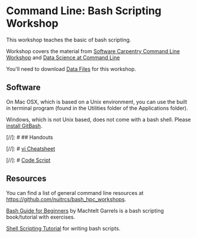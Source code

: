# Command Line: Bash Scripting Workshop

This workshop teaches the basic of bash scripting. 

Workshop covers the material from
[Software Carpentry Command Line Workshop](http://swcarpentry.github.io/shell-novice/)
and 
[Data Science at Command Line](https://www.datascienceatthecommandline.com)

You'll need to download [Data Files](https://github.com/nuitrcs/bash_hpc_workshops/blob/master/shell-novice-data.zip) for this workshop.

## Software

On Mac OSX, which is based on a Unix environment, you can use the built in terminal program (found in the Utilities folder of the Applications folder).

Windows, which is not Unix based, does not come with a bash shell.  Please [install GitBash](https://workshops.rcs.northwestern.edu/install/bash/).

[//]: # ## Handouts

[//]: # [vi Cheatsheet](https://github.com/nuitrcs/bash_hpc_workshops/blob/master/vibasics.pdf?raw=True)

[//]: # [Code Script](https://github.com/nuitrcs/command-line-bash-scripting/blob/master/CommandLineScriptsHandout.pdf)


## Resources

You can find a list of general command line resources at https://github.com/nuitrcs/bash_hpc_workshops.  

[Bash Guide for Beginners](http://tldp.org/LDP/Bash-Beginners-Guide/html/) by Machtelt Garrels is a bash scripting book/tutorial with exercises.

[Shell Scripting Tutorial](https://www.shellscript.sh/index.html) for writing bash scripts.
